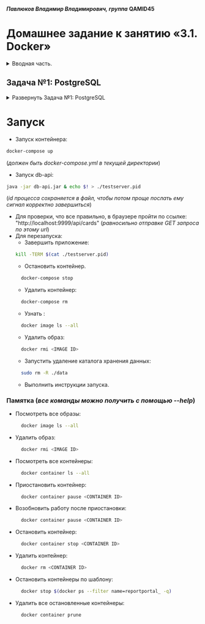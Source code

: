 ***Павлюков Владимир Владимирович, группа*** **QAMID45**

# Домашнее задание к занятию «3.1. Docker»

<details><summary>Вводная часть.</summary>

**Важно**: прежде чем приступать, обязательно прочитайте [руководство по установке Docker](https://github.com/netology-code/aqa-homeworks/blob/master/docker/installation.md).

В качестве результата пришлите ссылки на ваши GitHub-проекты в личном кабинете студента на сайте [netology.ru](https://netology.ru).

Все задачи этого занятия нужно делать **в разных репозиториях**.

**Важно**: если у вас что-то не получилось, то оформляйте issue [по установленным правилам](https://github.com/netology-code/aqa-homeworks/blob/master/report-requirements.md).

**Важно**: не делайте ДЗ всех занятий в одном репозитории. Иначе вам потом придётся достаточно сложно подключать системы Continuous integration.

## Как сдавать задачи

1. Инициализируйте на своём компьютере пустой Git-репозиторий.
1. Добавьте в него готовый файл [.gitignore](https://github.com/netology-code/aqa-homeworks/blob/master/.gitignore).
1. Добавьте в этот же каталог код, требуемый в ДЗ.
1. Сделайте необходимые коммиты.
1. Создайте публичный репозиторий на GitHub и свяжите свой локальный репозиторий с удалённым.
1. Сделайте пуш — удостоверьтесь, что ваш код появился на GitHub.
1. Ссылку на ваш проект отправьте в личном кабинете на сайте [netology.ru](https://netology.ru).
1. Задачи, отмеченные как необязательные, можно не сдавать, это не повлияет на получение зачёта.

**Важно**: задачи этого занятия не предполагают подключения к CI.

### Plugin IDEA

Этот раздел не является частью ДЗ, но он позволяет вам облегчить себе взаимодействие с Docker и Docker compose на первое время, воспользовавшись графическим интерфейсом.

Откройте IntelliJ IDEA, перейдите в раздел настроек:
* Windows/Linux: File -> Settings
* MacOS: IntelliJ IDEA -> Preferences

Найдите в поиске раздел Plugins:

![](img/plugins.png)

Нажмите на кнопку `Install`, после установки перезапустите IDEA.

Теперь при открытии файлов `Dockerfile`, `docker-compose.yml` IDEA будет предлагать автодополнение и возможность запуска прямо из окна редактора:

![](img/editor.png)

![](img/run.png)

После запуска откроется окно `Services`, где вы можете посмотреть образы, контейнеры и запущенные с помощью Docker compose сервисы:

![](img/services.png)

</details>

## Задача №1: PostgreSQL

<details><summary>Развернуть Задача №1: PostgreSQL</summary>

Вам необходимо подготовить приложение к тестированию на СУБД PostgreSQL. Используйте образ 12-alpine, если он недоступен, то берите последний опубликованный на Docker Hub. Возьмите собранный JAR-файл `db-api.jar`, аналогично примеру на лекции положите рядом файл `application.properties`, но в строке:
`jdbc:mysql://...` поменяйте `mysql` на `postgresql`.

Вам нужно дописать остальные настройки: хост, порт, БД, имя пользователя и пароль.

Кроме того, вам нужно подготовить файл `docker-compose.yml`, в котором прописать настройки для запуска контейнера PostgreSQL. Всю информацию о его запуске вы найдёте на официальной странице образа на Docker Hub.

Запустите сначала `docker-compose up` и только после того, как БД запустится, запустите целевое приложение: `java -jar db-api.jar`. Если нужно поменять порт запуска, по умолчанию он 9999, то добавьте в файл `application.properties` строку `server.port=<нужный номер порта>`.

Если вы сделали всё правильно, то приложение запустится и на `GET http://localhost:9999/api/cards` выдаст вам JSON с картами:
```json
[ 
   { 
      "id":1,
      "name":"Альфа-Карта Premium",
      "description":"Альфа-Карта вернёт ваши деньги",
      "imageUrl":"/alfa-card-premium.png"
   },
   { 
      "id":2,
      "name":"Alfa Travel Premium",
      "description":"Самая выгодная карта для путешествий",
      "imageUrl":"/alfa-card-travel.png"
   },
   { 
      "id":3,
      "name":"CashBack Premium",
      "description":"Заправь свою карту. Кешбэк на АЗС, в кафе и ресторанах",
      "imageUrl":"/alfa-card-cashback.png"
   }
]
```

В результате выполнения этой задачи вы должны положить в репозиторий следующие файлы:
* db-api.jar,
* application.properties,
* docker-compose.yml.

**Важно**: для удаления всех данных и начала с чистого листа сделайте следующее:
* `docker-compose down` в каталоге с файлом `docker-compose.yml`,
* удалите каталог для хранения данных `data`,
* запустите заново `docker-compose up`, после того как всё исправите.

Важно: команда `docker-compose rm` в каталоге с файлом `docker-compose.yml` удаляет сам контейнер.

</details>

# Запуск

* Запуск контейнера:
```sh
docker-compose up
```
(_должен быть docker-compose.yml в текущей директории_)
* Запуск db-api:
```sh
java -jar db-api.jar & echo $! > ./testserver.pid
```
(_id процесса сохраняется в файл, чтобы потом проще послать ему сигнал корректно завершиться_)
* Для проверки, что все правильно, в браузере пройти по ссылке: "http://localhost:9999/api/cards" (_равносильно отправке GET запроса по этому url_)
* Для перезапуска:
  * Завершить приложение:
  ```sh
  kill -TERM $(cat ./testserver.pid)
  ```
  * Остановить контейнер.
  ```sh
    docker-compose stop
  ```
  * Удалить контейнер:
  ```sh
    docker-compose rm
  ```
  * Узнать <IMAGE ID>:
  ```sh
    docker image ls --all
  ```
  * Удалить образ:
  ```sh
    docker rmi <IMAGE ID>
  ```
  * Запустить удаление каталога хранения данных:
  ```sh
    sudo rm -R ./data
  ```
  * Выполнить инструкции запуска.

### Памятка (_все команды можно получить с помощью --help_)

* Посмотреть все образы:
  ```sh
    docker image ls --all
  ```
* Удалить образ:
  ```sh
    docker rmi <IMAGE ID>
  ```
* Посмотреть все контейнеры:
  ```sh
    docker container ls --all
  ```
* Приостановить контейнер:
  ```sh
    docker container pause <CONTAINER ID>
  ```
* Возобновить работу после приостановки:
  ```sh
    docker container pause <CONTAINER ID>
  ```
* Остановить контейнер:
  ```sh
    docker container stop <CONTAINER ID>
  ```
* Удалить контейнер:
  ```sh
    docker rm <CONTAINER ID>
  ```
* Остановить контейнеры по шаблону:
  ```sh
    docker stop $(docker ps --filter name=reportportal_ -q) 
  ```
* Удалить все остановленные контейнеры:
  ```sh
    docker container prune
  ```
